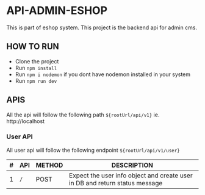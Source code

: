 # API-ADMIN-ESHOP

This is part of eshop system. This project is the backend api for admin cms.

## HOW TO RUN

- Clone the project
- Run `npm install`
- Run `npm i nodemon` if you dont have nodemon installed in your system
- Run `npm run dev`

## APIS

All the api will follow the following path `${rootUrl/api/v1}` ie. http://localhost

### User API

All user api will follow the following endpoint `${rootUrl/api/v1/user}`

| #   | API | METHOD | DESCRIPTION                                                                 |
| --- | --- | ------ | --------------------------------------------------------------------------- |
| 1   | `/` | POST   | Expect the user info object and create user in DB and return status message |
